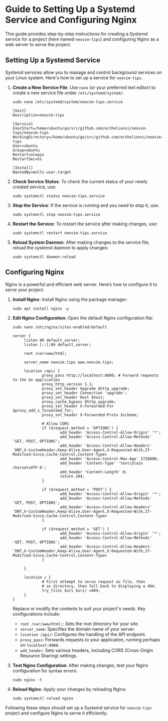 # Guide to Setting Up a Systemd Service and Configuring Nginx

This guide provides step-by-step instructions for creating a Systemd service for a project (here named `neovim-tips`) and configuring Nginx as a web server to serve the project.

## Setting Up a Systemd Service

Systemd services allow you to manage and control background services on your Linux system. Here's how to set up a service for `neovim-tips`.

1. **Create a New Service File**:
   Use `nano` (or your preferred text editor) to create a new service file under `/etc/systemd/system/`.
   ```
   sudo nano /etc/systemd/system/neovim-tips.service
   ```

   ```
   [Unit]
   Description=neovim-tips

   [Service]
   ExecStart=/home/ubuntu/go/src/github.com/ecthelionvi/neovim-tips/neovim-tips
   WorkingDirectory=/home/ubuntu/go/src/github.com/ecthelionvi/neovim-tips
   User=ubuntu
   Group=ubuntu
   Restart=always
   RestartSec=5s

   [Install]
   WantedBy=multi-user.target
   ```

2. **Check Service Status**:
   To check the current status of your newly created service, use:
   ```
   sudo systemctl status neovim-tips.service
   ```

3. **Stop the Service**:
   If the service is running and you need to stop it, use:
   ```
   sudo systemctl stop neovim-tips.service
   ```

4. **Restart the Service**:
   To restart the service after making changes, use:
   ```
   sudo systemctl restart neovim-tips.service
   ```

5. **Reload System Daemon**:
   After making changes to the service file, reload the systemd daemon to apply changes:
   ```
   sudo systemctl daemon-reload
   ```

## Configuring Nginx

Nginx is a powerful and efficient web server. Here’s how to configure it to serve your project.

1. **Install Nginx**:
   Install Nginx using the package manager:
   ```
   sudo apt install nginx -y
   ```

2. **Edit Nginx Configuration**:
   Open the default Nginx configuration file:
   ```
   sudo nano /etc/nginx/sites-enabled/default
   ```
   ```
   server {
        listen 80 default_server;
        listen [::]:80 default_server;

        root /var/www/html;

        server_name neovim.tips www.neovim.tips;

        location /api/ {
                proxy_pass http://localhost:8080; # Forward requests to the Go application
                proxy_http_version 1.1;
                proxy_set_header Upgrade $http_upgrade;
                proxy_set_header Connection 'upgrade';
                proxy_set_header Host $host;
                proxy_cache_bypass $http_upgrade;
                proxy_set_header X-Forwarded-For $proxy_add_x_forwarded_for;
                proxy_set_header X-Forwarded-Proto $scheme;

                # Allow CORS
                if ($request_method = 'OPTIONS') {
                        add_header 'Access-Control-Allow-Origin' '*';
                        add_header 'Access-Control-Allow-Methods' 'GET, POST, OPTIONS';
                        add_header 'Access-Control-Allow-Headers' 'DNT,X-CustomHeader,Keep-Alive,User-Agent,X-Requested-With,If-Modified-Since,Cache-Control,Content-Type>
                        add_header 'Access-Control-Max-Age' 1728000;
                        add_header 'Content-Type' 'text/plain charset=UTF-8';
                        add_header 'Content-Length' 0;
                        return 204;
                }

                if ($request_method = 'POST') {
                        add_header 'Access-Control-Allow-Origin' '*';
                        add_header 'Access-Control-Allow-Methods' 'GET, POST, OPTIONS';
                        add_header 'Access-Control-Allow-Headers' 'DNT,X-CustomHeader,Keep-Alive,User-Agent,X-Requested-With,If-Modified-Since,Cache-Control,Content-Type>
                }

                if ($request_method = 'GET') {
                        add_header 'Access-Control-Allow-Origin' '*';
                        add_header 'Access-Control-Allow-Methods' 'GET, POST, OPTIONS';
                        add_header 'Access-Control-Allow-Headers' 'DNT,X-CustomHeader,Keep-Alive,User-Agent,X-Requested-With,If-Modified-Since,Cache-Control,Content-Type>
                }

        }

        location / {
                # First attempt to serve request as file, then
                # as directory, then fall back to displaying a 404.
                try_files $uri $uri/ =404;
        }
   }
   
   ```

   Replace or modify the contents to suit your project's needs. Key configurations include:
   - `root /var/www/html;`: Sets the root directory for your site.
   - `server_name`: Specifies the domain name of your server.
   - `location /api/`: Configures the handling of the API endpoint.
   - `proxy_pass`: Forwards requests to your application, running perhaps on `localhost:8080`.
   - `add_header`: Sets various headers, including CORS (Cross-Origin Resource Sharing) settings.

3. **Test Nginx Configuration**:
   After making changes, test your Nginx configuration for syntax errors:
   ```
   sudo nginx -t
   ```

4. **Reload Nginx**:
   Apply your changes by reloading Nginx:
   ```
   sudo systemctl reload nginx
   ```

Following these steps should set up a Systemd service for `neovim-tips` project and configure Nginx to serve it efficiently.

